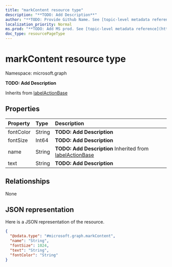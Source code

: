 ```yaml
---
title: "markContent resource type"
description: "**TODO: Add Description**"
author: "**TODO: Provide Github Name. See [topic-level metadata reference](https://msgo.azurewebsites.net/add/document/guidelines/metadata.html#topic-level-metadata)**"
localization_priority: Normal
ms.prod: "**TODO: Add MS prod. See [topic-level metadata reference](https://msgo.azurewebsites.net/add/document/guidelines/metadata.html#topic-level-metadata)**"
doc_type: resourcePageType
---
```


# markContent resource type


Namespace: microsoft.graph

**TODO: Add Description**


Inherits from [labelActionBase](../resources/labelactionbase.md)

## Properties
|Property|Type|Description|
|:---|:---|:---|
|fontColor|String|**TODO: Add Description**|
|fontSize|Int64|**TODO: Add Description**|
|name|String|**TODO: Add Description** Inherited from [labelActionBase](../resources/labelactionbase.md)|
|text|String|**TODO: Add Description**|

## Relationships
None

## JSON representation
Here is a JSON representation of the resource.
<!-- {
  "blockType": "resource",
  "@odata.type": "microsoft.graph.markContent"
}
-->
``` json
{
  "@odata.type": "#microsoft.graph.markContent",
  "name": "String",
  "fontSize": 1024,
  "text": "String",
  "fontColor": "String"
}
```

